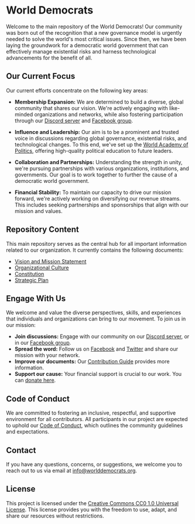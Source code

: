 # World Democrats

Welcome to the main repository of the World Democrats! Our community was born out of the recognition that a new governance model is urgently needed to solve the world's most critical issues. Since then, we have been laying the groundwork for a democratic world government that can effectively manage existential risks and harness technological advancements for the benefit of all.

## Our Current Focus

Our current efforts concentrate on the following key areas:

- **Membership Expansion:** We are determined to build a diverse, global community that shares our vision. We're actively engaging with like-minded organizations and networks, while also fostering participation through our [Discord server](https://discord.gg/KhuwtTPnXa) and [Facebook group](https://www.facebook.com/groups/worlddemocrats).

- **Influence and Leadership:** Our aim is to be a prominent and trusted voice in discussions regarding global governance, existential risks, and technological changes. To this end, we've set up the [World Academy of Politics](https://github.com/worlddemocrats/academy), offering high-quality political education to future leaders.

- **Collaboration and Partnerships:**  Understanding the strength in unity, we're pursuing partnerships with various organizations, institutions, and governments. Our goal is to work together to further the cause of a democratic world government.

- **Financial Stability:** To maintain our capacity to drive our mission forward, we're actively working on diversifying our revenue streams. This includes seeking partnerships and sponsorships that align with our mission and values.

## Repository Content

This main repository serves as the central hub for all important information related to our organization. It currently contains the following documents:

- [Vision and Mission Statement](https://github.com/worlddemocrats/federation/blob/main/VISION_AND_MISSION.md)
- [Organizational Culture](https://github.com/worlddemocrats/federation/blob/main/ORGANIZATIONAL_CULTURE.md)
- [Constitution](https://github.com/worlddemocrats/federation/blob/main/CONSTITUTION.md)
- [Strategic Plan](https://github.com/worlddemocrats/federation/blob/main/STRATEGIC_PLAN.md)

## Engage With Us

We welcome and value the diverse perspectives, skills, and experiences that individuals and organizations can bring to our movement. To join us in our mission:

- **Join discussions:** Engage with our community on our [Discord server](https://discord.gg/KhuwtTPnXa), or in our [Facebook group](https://www.facebook.com/groups/worlddemocrats).
- **Spread the word:** Follow us on [Facebook](https://facebook.com/worlddemocratsorg) and [Twitter](https://twitter.com/world_democrats) and share our mission with your network.
- **Improve our documents:** Our [Contribution Guide](CONTRIBUTING.md) provides more information.
- **Support our cause:** Your financial support is crucial to our work. You can [donate here](link-to-your-donation-page).

## Code of Conduct

We are committed to fostering an inclusive, respectful, and supportive environment for all contributors. All participants in our project are expected to uphold our [Code of Conduct](https://github.com/worlddemocrats/federation/blob/main/CODE_OF_CONDUCT.md), which outlines the community guidelines and expectations.

## Contact

If you have any questions, concerns, or suggestions, we welcome you to reach out to us via email at info@worlddemocrats.org.

## License

This project is licensed under the [Creative Commons CC0 1.0 Universal License](https://github.com/worlddemocrats/federation/blob/main/LICENSE). This license provides you with the freedom to use, adapt, and share our resources without restrictions.
